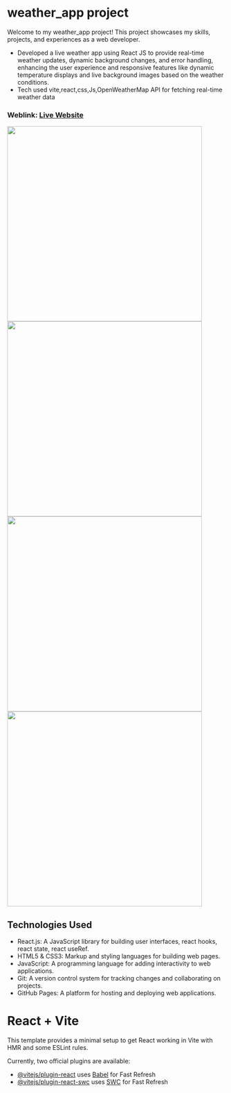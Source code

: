 # weather_app project
Welcome to my weather_app project! This project showcases my skills, projects, and experiences as a web developer.
- Developed a live weather app using React JS to provide real-time weather updates, dynamic background changes, and error handling, enhancing the user experience and responsive features like dynamic temperature displays and live background images based on the weather conditions.
- Tech used vite,react,css,Js,OpenWeatherMap API for fetching real-time weather data

### Weblink: [Live Website](https://we-video.netlify.app/)


<img width="450px;" src="https://github.com/Mohammed-imran-arif/assets/blob/main/weatherApp_photo/Screenshot%20from%202024-06-13%2014-13-52.png"/>
<img width="450px;" src="https://github.com/Mohammed-imran-arif/assets/blob/main/weatherApp_photo/Screenshot%20from%202024-06-13%2014-13-34.png"/>
<img width="450px;" src="https://github.com/Mohammed-imran-arif/assets/blob/main/weatherApp_photo/Screenshot%20from%202024-06-13%2014-11-37.png"/>
<img width="450px;" src="https://github.com/Mohammed-imran-arif/assets/blob/main/weatherApp_photo/Screenshot%20from%202024-06-13%2014-14-54.png"/>


## Technologies Used
- React.js: A JavaScript library for building user interfaces, react hooks, react state, react useRef.
- HTML5 & CSS3: Markup and styling languages for building web pages.
- JavaScript: A programming language for adding interactivity to web applications.
- Git: A version control system for tracking changes and collaborating on projects.
- GitHub Pages: A platform for hosting and deploying web applications.


# React + Vite

This template provides a minimal setup to get React working in Vite with HMR and some ESLint rules.

Currently, two official plugins are available:

- [@vitejs/plugin-react](https://github.com/vitejs/vite-plugin-react/blob/main/packages/plugin-react/README.md) uses [Babel](https://babeljs.io/) for Fast Refresh
- [@vitejs/plugin-react-swc](https://github.com/vitejs/vite-plugin-react-swc) uses [SWC](https://swc.rs/) for Fast Refresh
